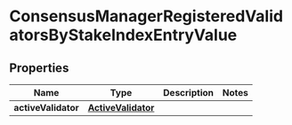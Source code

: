 

# ConsensusManagerRegisteredValidatorsByStakeIndexEntryValue


## Properties

| Name | Type | Description | Notes |
|------------ | ------------- | ------------- | -------------|
|**activeValidator** | [**ActiveValidator**](ActiveValidator.md) |  |  |



